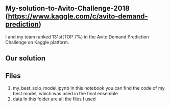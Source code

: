 ## My-solution-to-Avito-Challenge-2018 (https://www.kaggle.com/c/avito-demand-prediction)
I and my team ranked 131st(TOP 7%) in the Avito Demand Prediction Challenge on Kaggle platform.

## Our solution

## Files
1. my_best_solo_model.ipynb
In this notebook you can find the code of my best model, which was used in the final ensemble
2. data
In this folder are all the files I used
